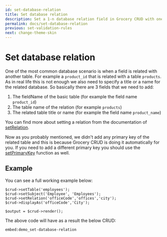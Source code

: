 ```yaml
---
id: set-database-relation
title: Set database relation
description: Set a 1-n database relation field in Grocery CRUD with one line of code. 
permalink: docs/set-database-relation
previous: set-validation-rules
next: change-theme-skin
---
```


# Set database relation

One of the most common database scenario is when a field is related with another table. For example a <code>product_id</code> that is related with a table <code>products</code>. As in real life this is not enough we also need to specify a title or a name for the related database. So basically there are 3 fields that we need to add:


<ol>
	<li>The fieldName of the basic table (for example the field name <code>product_id</code>)</li>
	<li>The table name of the relation (for example <code>products</code>)</li>
	<li>The related table title or name (for example the field name <code>product_name</code>)</li>
</ol>

You can find more about setting a relation from the documentation of <a href="https://www.grocerycrud.com/enterprise/api-and-function-list/setRelation">setRelation</a>.

Now as you probably mentioned, we didn't add any primary key of the related table and this is because Grocery CRUD is doing it automatically for you. If you need to add a different primary key you should use the <a href="/enterprise/api-and-function-list/setPrimaryKey">setPrimaryKey</a> function as well. 

## Example

You can see a full working example below:
<pre><code class="language-php">$crud->setTable('employees');
$crud->setSubject('Employee', 'Employees');
$crud->setRelation('officeCode','offices','city');
$crud->displayAs('officeCode','City');

$output = $crud->render();</code></pre>

The above code will have as a result the below CRUD:

`embed:demo_set-database-relation`